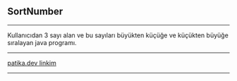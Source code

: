 **SortNumber**
---
---
Kullanıcıdan 3 sayı alan ve bu sayıları büyükten küçüğe ve küçükten büyüğe sıralayan java programı.

___

[patika.dev linkim](https://app.patika.dev/betulozgen)

----